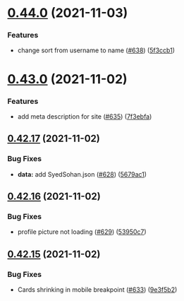 # [0.44.0](https://github.com/EddieHubCommunity/LinkFree/compare/v0.43.0...v0.44.0) (2021-11-03)


### Features

* change sort from username to name ([#638](https://github.com/EddieHubCommunity/LinkFree/issues/638)) ([5f3ccb1](https://github.com/EddieHubCommunity/LinkFree/commit/5f3ccb141002373cfcb97acb648956a81e95b244))



# [0.43.0](https://github.com/EddieHubCommunity/LinkFree/compare/v0.42.17...v0.43.0) (2021-11-02)


### Features

* add meta description for site ([#635](https://github.com/EddieHubCommunity/LinkFree/issues/635)) ([7f3ebfa](https://github.com/EddieHubCommunity/LinkFree/commit/7f3ebfaa2f1b12e919193ada1e0d301759ef66aa))



## [0.42.17](https://github.com/EddieHubCommunity/LinkFree/compare/v0.42.16...v0.42.17) (2021-11-02)


### Bug Fixes

* **data:** add SyedSohan.json ([#628](https://github.com/EddieHubCommunity/LinkFree/issues/628)) ([5679ac1](https://github.com/EddieHubCommunity/LinkFree/commit/5679ac17687ab857630829f6e08c96bf870cee1d))



## [0.42.16](https://github.com/EddieHubCommunity/LinkFree/compare/v0.42.15...v0.42.16) (2021-11-02)


### Bug Fixes

* profile picture not loading ([#629](https://github.com/EddieHubCommunity/LinkFree/issues/629)) ([53950c7](https://github.com/EddieHubCommunity/LinkFree/commit/53950c7883add9e5fb732cd63f05f12e086d34d4))



## [0.42.15](https://github.com/EddieHubCommunity/LinkFree/compare/v0.42.14...v0.42.15) (2021-11-02)


### Bug Fixes

* Cards shrinking in mobile breakpoint ([#633](https://github.com/EddieHubCommunity/LinkFree/issues/633)) ([9e3f5b2](https://github.com/EddieHubCommunity/LinkFree/commit/9e3f5b2106c10479ba73e53ac24b02a3a9f12125))




